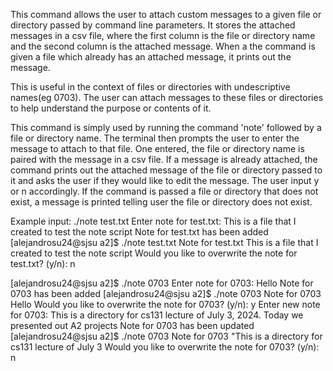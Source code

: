 This command allows the user to attach custom messages to
a given file or directory passed by command line parameters.
It stores the attached messages in a csv file, where the first
column is the file or directory name and the second column is
the attached message. When a the command is given a file which
already has an attached message, it prints out the message.

This is useful in the context of files or directories with 
undescriptive names(eg 0703). The user can attach messages to
these files or directories to help understand the purpose or
contents of it.

This command is simply used by running the command 'note' followed
by a file or directory name. The terminal then prompts the user to enter
the message to attach to that file. One entered, the file or directory
name is paired with the message in a csv file.
If a message is already attached, the command prints out the attached
message of the file or directory passed to it and asks the user if
they would like to edit the message. The user input y or n accordingly.
If the command is passed a file or directory that does not exist, a
message is printed telling user the file or directory does not exist.

Example input:
./note test.txt
Enter note for test.txt:
This is a file that I created to test the note script
Note for test.txt has been added
[alejandrosu24@sjsu a2]$ ./note test.txt
Note for test.txt
This is a file that I created to test the note script
Would you like to overwrite the note for test.txt?
(y/n):
n

[alejandrosu24@sjsu a2]$ ./note 0703
Enter note for 0703:
Hello
Note for 0703 has been added
[alejandrosu24@sjsu a2]$ ./note 0703
Note for 0703
Hello
Would you like to overwrite the note for 0703?
(y/n):
y
Enter new note for 0703:
This is a directory for cs131 lecture of July 3, 2024. Today we presented out A2 projects
Note for 0703 has been updated
[alejandrosu24@sjsu a2]$ ./note 0703
Note for 0703
"This is a directory for cs131 lecture of July 3
Would you like to overwrite the note for 0703?
(y/n):
n

